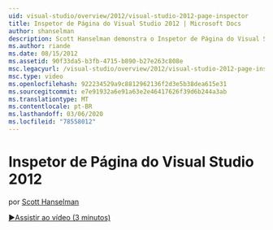 ```yaml
---
uid: visual-studio/overview/2012/visual-studio-2012-page-inspector
title: Inspetor de Página do Visual Studio 2012 | Microsoft Docs
author: shanselman
description: Scott Hanselman demonstra o Inspetor de Página do Visual Studio 2012.
ms.author: riande
ms.date: 08/15/2012
ms.assetid: 90f33da5-b3fb-4715-b890-b27e263c808e
msc.legacyurl: /visual-studio/overview/2012/visual-studio-2012-page-inspector
msc.type: video
ms.openlocfilehash: 922234529a9c8812962136f2d3e5b38dea615e31
ms.sourcegitcommit: e7e91932a6e91a63e2e46417626f39d6b244a3ab
ms.translationtype: MT
ms.contentlocale: pt-BR
ms.lasthandoff: 03/06/2020
ms.locfileid: "78558012"
---
```

# <a name="visual-studio-2012-page-inspector"></a>Inspetor de Página do Visual Studio 2012

por [Scott Hanselman](https://github.com/shanselman)

[&#9654;Assistir ao vídeo (3 minutos)](https://channel9.msdn.com/Blogs/ASP-NET-Site-Videos/visual-studio-2012-page-inspector)
